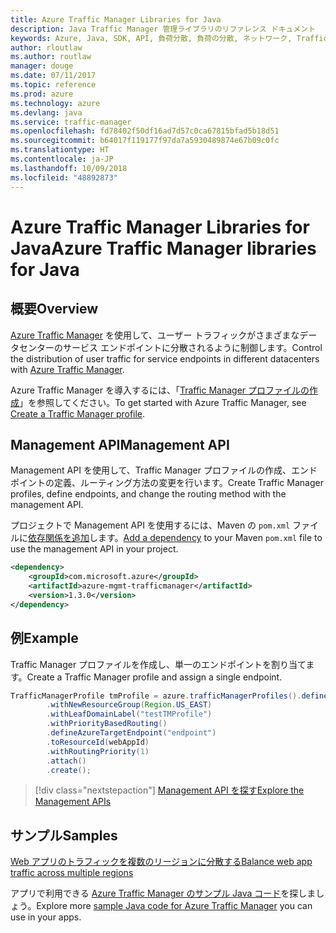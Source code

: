 ```yaml
---
title: Azure Traffic Manager Libraries for Java
description: Java Traffic Manager 管理ライブラリのリファレンス ドキュメント
keywords: Azure, Java, SDK, API, 負荷分散, 負荷の分散, ネットワーク, Traffic Manager
author: rloutlaw
ms.author: routlaw
manager: douge
ms.date: 07/11/2017
ms.topic: reference
ms.prod: azure
ms.technology: azure
ms.devlang: java
ms.service: traffic-manager
ms.openlocfilehash: fd78402f50df16ad7d57c0ca67815bfad5b18d51
ms.sourcegitcommit: b64017f119177f97da7a5930489874e67b09c0fc
ms.translationtype: HT
ms.contentlocale: ja-JP
ms.lasthandoff: 10/09/2018
ms.locfileid: "48892873"
---
```

# <a name="azure-traffic-manager-libraries-for-java"></a><span data-ttu-id="8a48d-104">Azure Traffic Manager Libraries for Java</span><span class="sxs-lookup"><span data-stu-id="8a48d-104">Azure Traffic Manager libraries for Java</span></span>

## <a name="overview"></a><span data-ttu-id="8a48d-105">概要</span><span class="sxs-lookup"><span data-stu-id="8a48d-105">Overview</span></span>

<span data-ttu-id="8a48d-106">[Azure Traffic Manager](/azure/traffic-manager/traffic-manager-overview) を使用して、ユーザー トラフィックがさまざまなデータセンターのサービス エンドポイントに分散されるように制御します。</span><span class="sxs-lookup"><span data-stu-id="8a48d-106">Control the distribution of user traffic for service endpoints in different datacenters with [Azure Traffic Manager](/azure/traffic-manager/traffic-manager-overview).</span></span>

<span data-ttu-id="8a48d-107">Azure Traffic Manager を導入するには、「[Traffic Manager プロファイルの作成](/azure/traffic-manager/traffic-manager-create-profile)」を参照してください。</span><span class="sxs-lookup"><span data-stu-id="8a48d-107">To get started with Azure Traffic Manager, see [Create a Traffic Manager profile](/azure/traffic-manager/traffic-manager-create-profile).</span></span>

## <a name="management-api"></a><span data-ttu-id="8a48d-108">Management API</span><span class="sxs-lookup"><span data-stu-id="8a48d-108">Management API</span></span>

<span data-ttu-id="8a48d-109">Management API を使用して、Traffic Manager プロファイルの作成、エンドポイントの定義、ルーティング方法の変更を行います。</span><span class="sxs-lookup"><span data-stu-id="8a48d-109">Create Traffic Manager profiles, define endpoints, and change the routing method with the management API.</span></span> 

<span data-ttu-id="8a48d-110">プロジェクトで Management API を使用するには、Maven の `pom.xml` ファイルに[依存関係を追加](https://maven.apache.org/guides/getting-started/index.html#How_do_I_use_external_dependencies)します。</span><span class="sxs-lookup"><span data-stu-id="8a48d-110">[Add a dependency](https://maven.apache.org/guides/getting-started/index.html#How_do_I_use_external_dependencies) to your Maven `pom.xml` file to use the management API in your project.</span></span>  

```XML
<dependency>
    <groupId>com.microsoft.azure</groupId>
    <artifactId>azure-mgmt-trafficmanager</artifactId>
    <version>1.3.0</version>
</dependency>
```   

## <a name="example"></a><span data-ttu-id="8a48d-111">例</span><span class="sxs-lookup"><span data-stu-id="8a48d-111">Example</span></span>

<span data-ttu-id="8a48d-112">Traffic Manager プロファイルを作成し、単一のエンドポイントを割り当てます。</span><span class="sxs-lookup"><span data-stu-id="8a48d-112">Create a Traffic Manager profile and assign a single endpoint.</span></span>

```java
TrafficManagerProfile tmProfile = azure.trafficManagerProfiles().define("testTMProfile")
        .withNewResourceGroup(Region.US_EAST)
        .withLeafDomainLabel("testTMProfile")
        .withPriorityBasedRouting()
        .defineAzureTargetEndpoint("endpoint")
        .toResourceId(webAppId)
        .withRoutingPriority(1)
        .attach()
        .create();
```

> [!div class="nextstepaction"]
> [<span data-ttu-id="8a48d-113">Management API を探す</span><span class="sxs-lookup"><span data-stu-id="8a48d-113">Explore the Management APIs</span></span>](/java/api/overview/azure/trafficmanager/management)

## <a name="samples"></a><span data-ttu-id="8a48d-114">サンプル</span><span class="sxs-lookup"><span data-stu-id="8a48d-114">Samples</span></span>

[<span data-ttu-id="8a48d-115">Web アプリのトラフィックを複数のリージョンに分散する</span><span class="sxs-lookup"><span data-stu-id="8a48d-115">Balance web app traffic across multiple regions</span></span>](https://github.com/Azure-Samples/traffic-manager-java-manage-profiles)

<span data-ttu-id="8a48d-116">アプリで利用できる [Azure Traffic Manager のサンプル Java コード](https://azure.microsoft.com/resources/samples/?platform=java&term=traffic)を探しましょう。</span><span class="sxs-lookup"><span data-stu-id="8a48d-116">Explore more [sample Java code for Azure Traffic Manager](https://azure.microsoft.com/resources/samples/?platform=java&term=traffic) you can use in your apps.</span></span>
